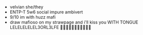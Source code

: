 
  - velvian she/they
  - ENTP-T 5w6 social impure ambivert
  - 9/10 im with huzz mafi
  - draw mafioso on my strawpage and i'll kiss you WITH TONGUE LELELELELEL3ORL3LFE 👅👅👅👅👅👅👅👅👅👅👅
